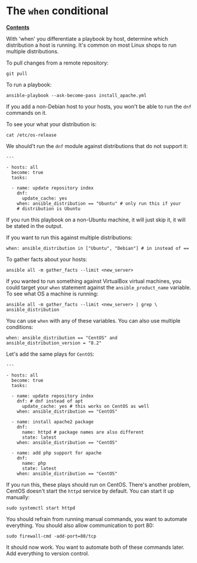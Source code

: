 # The `when` conditional

[**Contents**](01-intro.md)

With 'when' you differentiate a playbook by host, determine which distribution
a host is running. It's common on most Linux shops to run multiple
distributions.

To pull changes from a remote repository:

    git pull

To run a playbook:

    ansible-playbook --ask-become-pass install_apache.yml

If you add a non-Debian host to your hosts, you won't be able to run the `dnf`
commands on it.

To see your what your distribution is:
    
    cat /etc/os-release

We should't run the `dnf` module against distributions that do not support it:

    ---

    - hosts: all 
      become: true 
      tasks: 

      - name: update repository index
        dnf:
          update_cache: yes 
        when: ansible_distribution == "Ubuntu" # only run this if your
        # distribution is Ubuntu

If you run this playbook on a non-Ubuntu machine, it will just skip it, it will
be stated in the output.

If you want to run this against multiple distributions:

    when: ansible_distribution in ["Ubuntu", "Debian"] # in instead of ==

To gather facts about your hosts:

    ansible all -m gather_facts --limit <new_server>

If you wanted to run something against VirtualBox virtual machines, you could
target your `when` statement against the `ansible_product_name` variable. To
see what OS a machine is running:

    ansible all -m gather_facts --limit <new_server> | grep \
    ansible_distribution

You can use `when` with any of these variables. You can also use multiple
conditions:

    when: ansible_distribution == "CentOS" and ansible_distribution_version = "8.2"

Let's add the same plays for `CentOS`:

    ---

    - hosts: all 
      become: true 
      tasks: 

      - name: update repository index
        dnf: # dnf instead of apt
          update_cache: yes # this works on CentOS as well
        when: ansible_distribution == "CentOS"

      - name: install apache2 package 
        dnf: 
          name: httpd # package names are also different
          state: latest
        when: ansible_distribution == "CentOS"

      - name: add php support for apache
        dnf:
          name: php
          state: latest
        when: ansible_distribution == "CentOS"

If you run this, these plays should run on CentOS. There's another problem,
CentOS doesn't start the `httpd` service by default. You can start it up
manually:

    sudo systemctl start httpd

You should refrain from running manual commands, you want to automate
everything. You should also allow communication to port 80:

    sudo firewall-cmd -add-port=80/tcp 

It should now work. You want to automate both of these commands later. Add
everything to version control.
